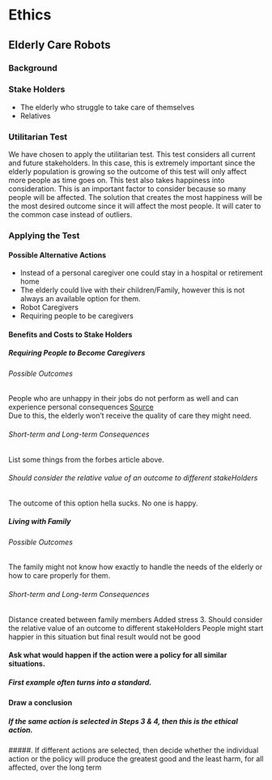 # Ethics

## Elderly Care Robots

### Background

### Stake Holders
* The elderly who struggle to take care of themselves
* Relatives 

### Utilitarian Test
We have chosen to apply the utilitarian test. This test considers all current and future stakeholders. In this case, this is extremely important since the elderly population is growing so the outcome of this test will only affect more people as time goes on. This test also takes happiness into consideration. This is an important factor to consider because so many people will be affected. The solution that creates the most happiness will be the most desired outcome since it will affect the most people. It will cater to the common case instead of outliers.  

### Applying the Test

#### Possible Alternative Actions 
* Instead of a personal caregiver one could stay in a hospital or retirement home
* The elderly could live with their children/Family, however this is not always an available option for them.
* Robot Caregivers  
* Requiring people to be caregivers

#### Benefits and Costs to Stake Holders	
##### Requiring People to Become Caregivers
###### Possible Outcomes
People who are unhappy in their jobs do not perform as well and can experience personal consequences [Source](https://www.forbes.com/sites/ashleystahl/2016/03/03/hate-your-job-heres-what-its-costing-you/#3a72d4396630)  
Due to this, the elderly won’t receive the quality of care they might need.

###### Short-term and Long-term Consequences 
List some things from the forbes article above.

###### Should consider the relative value of an outcome to different stakeHolders
The outcome of this option hella sucks. No one is happy.

##### Living with Family
###### Possible Outcomes
The family might not know how exactly to handle the needs of the elderly or how to care properly for them. 
###### Short-term and Long-term Consequences 
Distance created between family members
Added stress
3. Should consider the relative value of an outcome to different stakeHolders
People might start happier in this situation but final result would not be good



#### Ask what would happen if the action were a policy for all similar situations. 
##### First example often turns into a standard. 
#### Draw a conclusion 
##### If the same action is selected in Steps 3 & 4, then this is the ethical action. 
#####. If different actions are selected, then decide whether the individual action or the policy will produce the greatest good and the least harm, for all affected, over the long term
